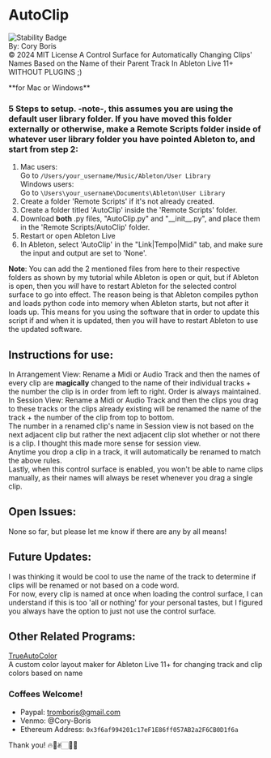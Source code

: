 # AutoClip

![Stability Badge](https://img.shields.io/badge/-stable-blue)  
By: Cory Boris  
© 2024 MIT License
A Control Surface for Automatically Changing Clips' Names Based on the Name of their Parent Track In Ableton Live 11+ WITHOUT PLUGINS ;)

\*\*for Mac or Windows\*\*

### 5 Steps to setup. -note-, this assumes you are using the default user library folder. If you have moved this folder externally or otherwise, make a Remote Scripts folder inside of whatever user library folder you have pointed Ableton to, and start from step 2:
1. Mac users:  
   Go to `/Users/your_username/Music/Ableton/User Library`  
   Windows users:  
   Go to `\Users\your_username\Documents\Ableton\User Library`
2. Create a folder 'Remote Scripts' if it's not already created.
3. Create a folder titled 'AutoClip' inside the 'Remote Scripts' folder.
4. Download **both** .py files, "AutoClip.py" and "\_\_init\_\_.py", and place them in the 'Remote Scripts/AutoClip' folder.
5. Restart or open Ableton Live
6. In Ableton, select 'AutoClip' in the "Link|Tempo|Midi" tab, and make sure the input and output are set to 'None'.

**Note**: You can add the 2 mentioned files from here to their respective folders as shown by my tutorial while Ableton is open or quit, but if Ableton is open, then you *will* have to restart Ableton for the selected control surface to go into effect. The reason being is that Ableton compiles python and loads python code into memory when Ableton starts, but not after it loads up. This means for you using the software that in order to update this script if and when it is updated, then you will have to restart Ableton to use the updated software.

## Instructions for use:
In Arrangement View: Rename a Midi or Audio Track and then the names of every clip are **magically** changed to the name of their individual tracks + the number the clip is in order from left to right. Order is always maintained.  
In Session View: Rename a Midi or Audio Track and then the clips you drag to these tracks or the clips already existing will be renamed the name of the track + the number of the clip from top to bottom.  
The number in a renamed clip's name in Session view is not based on the next adjacent clip but rather the next adjacent clip slot whether or not there is a clip. I thought this made more sense for session view.  
Anytime you drop a clip in a track, it will automatically be renamed to match the above rules.  
Lastly, when this control surface is enabled, you won't be able to name clips manually, as their names will always be reset whenever you drag a single clip.

## Open Issues:
None so far, but please let me know if there are any by all means!

## Future Updates:
I was thinking it would be cool to use the name of the track to determine if clips will be renamed or not based on a code word.  
For now, every clip is named at once when loading the control surface, I can understand if this is too 'all or nothing' for your personal tastes, but I figured you always have the option to just not use the control surface.  

## Other Related Programs:
<a href="https://coryboris.gumroad.com/l/TrueAutoColor">TrueAutoColor</a>  
A custom color layout maker for Ableton Live 11+ for changing track and clip colors based on name

### Coffees Welcome!
- Paypal: tromboris@gmail.com
- Venmo: @Cory-Boris
- Ethereum Address: `0x3f6af994201c17eF1E86ff057AB2a2F6CB0D1f6a`

Thank you! 🔥🥰✌🏻🙏🏻

